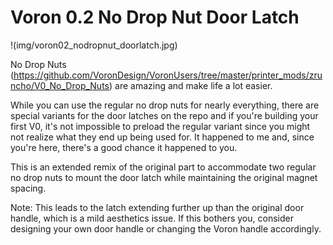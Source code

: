 # Voron 0.2 No Drop Nut Door Latch

!(img/voron02_nodropnut_doorlatch.jpg)

No Drop Nuts (https://github.com/VoronDesign/VoronUsers/tree/master/printer_mods/zruncho/V0_No_Drop_Nuts) are amazing and make life a lot easier.

While you can use the regular no drop nuts for nearly everything, there are special variants for the door latches on the repo and if you're building your first V0, it's not impossible to preload the regular variant since you might not realize what they end up being used for. It happened to me and, since you're here, there's a good chance it happened to you.

This is an extended remix of the original part to accommodate two regular no drop nuts to mount the door latch while maintaining the original magnet spacing.

Note: This leads to the latch extending further up than the original door handle, which is a mild aesthetics issue. If this bothers you, consider designing your own door handle or changing the Voron handle accordingly.